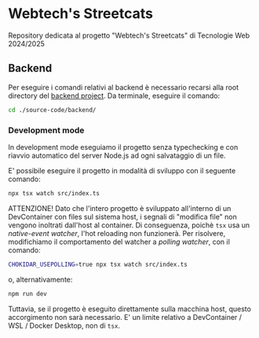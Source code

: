 # Webtech's Streetcats

Repository dedicata al progetto "Webtech's Streetcats" di Tecnologie Web 2024/2025

## Backend

Per eseguire i comandi relativi al backend è necessario recarsi alla root directory del [backend project](./source-code/backend/). Da terminale, eseguire il comando:

```Bash
cd ./source-code/backend/
```

### Development mode

In development mode eseguiamo il progetto senza typechecking e con riavvio automatico del server Node.js ad ogni salvataggio di un file.

E' possibile eseguire il progetto in modalità di sviluppo con il seguente comando:

```Bash
npx tsx watch src/index.ts
```

ATTENZIONE! Dato che l'intero progetto è sviluppato all'interno di un DevContainer con files sul sistema host, i segnali di "modifica file" non vengono inoltrati dall'host al container. Di conseguenza, poichè `tsx` usa un *native-event watcher*, l'hot reloading non funzionerà. Per risolvere, modifichiamo il comportamento del watcher a *polling watcher*, con il comando:

```Bash
CHOKIDAR_USEPOLLING=true npx tsx watch src/index.ts
```

o, alternativamente:

```Bash
npm run dev
```

Tuttavia, se il progetto è eseguito direttamente sulla macchina host, questo accorgimento non sarà necessario. E' un limite relativo a DevContainer / WSL / Docker Desktop, non di `tsx`.